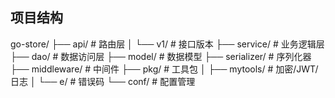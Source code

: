 ## 项目结构
go-store/
├── api/          # 路由层
│   └── v1/       # 接口版本
├── service/      # 业务逻辑层
├── dao/          # 数据访问层
├── model/        # 数据模型
├── serializer/   # 序列化器
├── middleware/   # 中间件
├── pkg/          # 工具包
│   ├── mytools/  # 加密/JWT/日志
│   └── e/        # 错误码
└── conf/         # 配置管理
